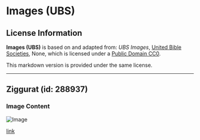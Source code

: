 # Images (UBS)

## License Information

**Images (UBS)** is based on and adapted from: _UBS Images_, [United Bible Societies](https://unitedbiblesocieties.org/), None, which is licensed under a [Public Domain CC0](https://creativecommons.org/public-domain/cc0/).

This markdown version is provided under the same license.



--------------------------------

## Ziggurat (id: 288937)

### Image Content

![Image](https://cdn.aquifer.bible/aquifer-content/resources/Media/WEB-0426_ziggurat.jpg)

[link](https://cdn.aquifer.bible/aquifer-content/resources/Media/WEB-0426_ziggurat.jpg)



